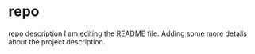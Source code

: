 # repo
repo description
I am editing the README file. Adding some more details about the project description.

